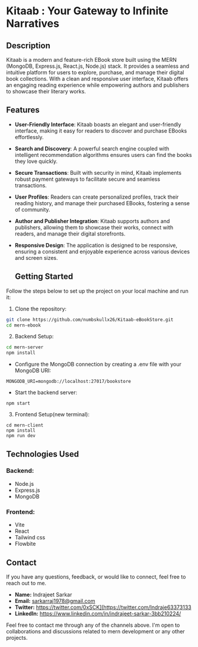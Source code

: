 # Kitaab : Your Gateway to Infinite Narratives


## Description

Kitaab is a modern and feature-rich EBook store built using the MERN (MongoDB, Express.js, React.js, Node.js) stack. It provides a seamless and intuitive platform for users to explore, purchase, and manage their digital book collections. With a clean and responsive user interface, Kitaab offers an engaging reading experience while empowering authors and publishers to showcase their literary works.


## Features

- **User-Friendly Interface**: Kitaab boasts an elegant and user-friendly interface, making it easy for readers to discover and purchase EBooks effortlessly.

- **Search and Discovery**: A powerful search engine coupled with intelligent recommendation algorithms ensures users can find the books they love quickly.

- **Secure Transactions**: Built with security in mind, Kitaab implements robust payment gateways to facilitate secure and seamless transactions.

- **User Profiles**: Readers can create personalized profiles, track their reading history, and manage their purchased EBooks, fostering a sense of community.

- **Author and Publisher Integration**: Kitaab supports authors and publishers, allowing them to showcase their works, connect with readers, and manage their digital storefronts.

- **Responsive Design**: The application is designed to be responsive, ensuring a consistent and enjoyable experience across various devices and screen sizes.




  ## Getting Started

Follow the steps below to set up the project on your local machine and run it:

1. Clone the repository:

```bash
git clone https://github.com/numbskullx26/Kitaab-eBookStore.git
cd mern-ebook
```

2. Backend Setup:

```bash
cd mern-server
npm install
```

- Configure the MongoDB connection by creating a .env file with your MongoDB URI:
```
MONGODB_URI=mongodb://localhost:27017/bookstore
```

- Start the backend server:
```
npm start
```

3. Frontend Setup(new terminal):
```
cd mern-client
npm install
npm run dev
```

## Technologies Used
### Backend:
- Node.js
- Express.js
- MongoDB


### Frontend:

- Vite
- React
- Tailwind css
- Flowbite

## Contact

If you have any questions, feedback, or would like to connect, feel free to reach out to me.

- **Name:** Indrajeet Sarkar
- **Email:** sarkarraj1978@gmail.com
- **Twitter:** https://twitter.com/0xSCK](https://twitter.com/Indraje63373133
- **LinkedIn:** https://www.linkedin.com/in/indrajeet-sarkar-3bb210224/

Feel free to contact me through any of the channels above. I'm open to collaborations and discussions related to mern development or any other projects.


